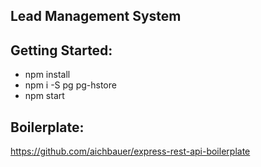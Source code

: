 ## Lead Management System

## Getting Started:
> 
- npm install
- npm i -S pg pg-hstore
- npm start

## Boilerplate:
https://github.com/aichbauer/express-rest-api-boilerplate
